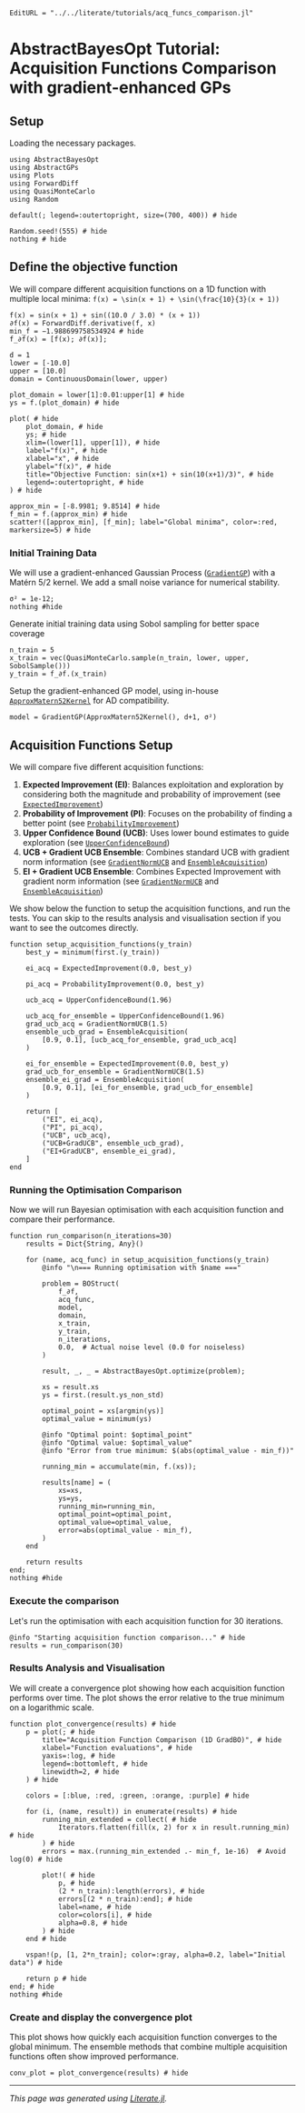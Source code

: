 ```@meta
EditURL = "../../literate/tutorials/acq_funcs_comparison.jl"
```

# AbstractBayesOpt Tutorial: Acquisition Functions Comparison with gradient-enhanced GPs

## Setup

Loading the necessary packages.

````@example acq_funcs_comparison
using AbstractBayesOpt
using AbstractGPs
using Plots
using ForwardDiff
using QuasiMonteCarlo
using Random

default(; legend=:outertopright, size=(700, 400)) # hide

Random.seed!(555) # hide
nothing # hide
````

## Define the objective function

We will compare different acquisition functions on a 1D function with multiple local minima:
``f(x) = \sin(x + 1) + \sin(\frac{10}{3}(x + 1))``

````@example acq_funcs_comparison
f(x) = sin(x + 1) + sin((10.0 / 3.0) * (x + 1))
∂f(x) = ForwardDiff.derivative(f, x)
min_f = −1.988699758534924 # hide
f_∂f(x) = [f(x); ∂f(x)];

d = 1
lower = [-10.0]
upper = [10.0]
domain = ContinuousDomain(lower, upper)

plot_domain = lower[1]:0.01:upper[1] # hide
ys = f.(plot_domain) # hide

plot( # hide
    plot_domain, # hide
    ys; # hide
    xlim=(lower[1], upper[1]), # hide
    label="f(x)", # hide
    xlabel="x", # hide
    ylabel="f(x)", # hide
    title="Objective Function: sin(x+1) + sin(10(x+1)/3)", # hide
    legend=:outertopright, # hide
) # hide

approx_min = [-8.9981; 9.8514] # hide
f_min = f.(approx_min) # hide
scatter!([approx_min], [f_min]; label="Global minima", color=:red, markersize=5) # hide
````

### Initial Training Data

We will use a gradient-enhanced Gaussian Process ([`GradientGP`](@ref)) with a Matérn 5/2 kernel.
We add a small noise variance for numerical stability.

````@example acq_funcs_comparison
σ² = 1e-12;
nothing #hide
````

Generate initial training data using Sobol sampling for better space coverage

````@example acq_funcs_comparison
n_train = 5
x_train = vec(QuasiMonteCarlo.sample(n_train, lower, upper, SobolSample()))
y_train = f_∂f.(x_train)
````

Setup the gradient-enhanced GP model, using in-house [`ApproxMatern52Kernel`](@ref) for AD compatibility.

````@example acq_funcs_comparison
model = GradientGP(ApproxMatern52Kernel(), d+1, σ²)
````

## Acquisition Functions Setup

We will compare five different acquisition functions:
1. **Expected Improvement (EI)**: Balances exploitation and exploration by considering both the magnitude and probability of improvement (see [`ExpectedImprovement`](@ref))
2. **Probability of Improvement (PI)**: Focuses on the probability of finding a better point (see [`ProbabilityImprovement`](@ref))
3. **Upper Confidence Bound (UCB)**: Uses lower bound estimates to guide exploration (see [`UpperConfidenceBound`](@ref))
4. **UCB + Gradient UCB Ensemble**: Combines standard UCB with gradient norm information (see [`GradientNormUCB`](@ref) and [`EnsembleAcquisition`](@ref))
5. **EI + Gradient UCB Ensemble**: Combines Expected Improvement with gradient norm information (see [`GradientNormUCB`](@ref) and [`EnsembleAcquisition`](@ref))

We show below the function to setup the acquisition functions, and run the tests.
You can skip to the results analysis and visualisation section if you want to see the outcomes directly.

````@example acq_funcs_comparison
function setup_acquisition_functions(y_train)
    best_y = minimum(first.(y_train))

    ei_acq = ExpectedImprovement(0.0, best_y)

    pi_acq = ProbabilityImprovement(0.0, best_y)

    ucb_acq = UpperConfidenceBound(1.96)

    ucb_acq_for_ensemble = UpperConfidenceBound(1.96)
    grad_ucb_acq = GradientNormUCB(1.5)
    ensemble_ucb_grad = EnsembleAcquisition(
        [0.9, 0.1], [ucb_acq_for_ensemble, grad_ucb_acq]
    )

    ei_for_ensemble = ExpectedImprovement(0.0, best_y)
    grad_ucb_for_ensemble = GradientNormUCB(1.5)
    ensemble_ei_grad = EnsembleAcquisition(
        [0.9, 0.1], [ei_for_ensemble, grad_ucb_for_ensemble]
    )

    return [
        ("EI", ei_acq),
        ("PI", pi_acq),
        ("UCB", ucb_acq),
        ("UCB+GradUCB", ensemble_ucb_grad),
        ("EI+GradUCB", ensemble_ei_grad),
    ]
end
````

### Running the Optimisation Comparison

Now we will run Bayesian optimisation with each acquisition function and compare their performance.

````@example acq_funcs_comparison
function run_comparison(n_iterations=30)
    results = Dict{String, Any}()

    for (name, acq_func) in setup_acquisition_functions(y_train)
        @info "\n=== Running optimisation with $name ==="

        problem = BOStruct(
            f_∂f,
            acq_func,
            model,
            domain,
            x_train,
            y_train,
            n_iterations,
            0.0,  # Actual noise level (0.0 for noiseless)
        )

        result, _, _ = AbstractBayesOpt.optimize(problem);

        xs = result.xs
        ys = first.(result.ys_non_std)

        optimal_point = xs[argmin(ys)]
        optimal_value = minimum(ys)

        @info "Optimal point: $optimal_point"
        @info "Optimal value: $optimal_value"
        @info "Error from true minimum: $(abs(optimal_value - min_f))"

        running_min = accumulate(min, f.(xs));

        results[name] = (
            xs=xs,
            ys=ys,
            running_min=running_min,
            optimal_point=optimal_point,
            optimal_value=optimal_value,
            error=abs(optimal_value - min_f),
        )
    end

    return results
end;
nothing #hide
````

### Execute the comparison

Let's run the optimisation with each acquisition function for 30 iterations.

````@example acq_funcs_comparison
@info "Starting acquisition function comparison..." # hide
results = run_comparison(30)
````

### Results Analysis and Visualisation

We will create a convergence plot showing how each acquisition function performs over time.
The plot shows the error relative to the true minimum on a logarithmic scale.

````@example acq_funcs_comparison
function plot_convergence(results) # hide
    p = plot(; # hide
        title="Acquisition Function Comparison (1D GradBO)", # hide
        xlabel="Function evaluations", # hide
        yaxis=:log, # hide
        legend=:bottomleft, # hide
        linewidth=2, # hide
    ) # hide

    colors = [:blue, :red, :green, :orange, :purple] # hide

    for (i, (name, result)) in enumerate(results) # hide
        running_min_extended = collect( # hide
            Iterators.flatten(fill(x, 2) for x in result.running_min) # hide
        ) # hide
        errors = max.(running_min_extended .- min_f, 1e-16)  # Avoid log(0) # hide

        plot!( # hide
            p, # hide
            (2 * n_train):length(errors), # hide
            errors[(2 * n_train):end]; # hide
            label=name, # hide
            color=colors[i], # hide
            alpha=0.8, # hide
        ) # hide
    end # hide

    vspan!(p, [1, 2*n_train]; color=:gray, alpha=0.2, label="Initial data") # hide

    return p # hide
end; # hide
nothing #hide
````

### Create and display the convergence plot

This plot shows how quickly each acquisition function converges to the global minimum.
The ensemble methods that combine multiple acquisition functions often show improved performance.

````@example acq_funcs_comparison
conv_plot = plot_convergence(results) # hide
````

---

*This page was generated using [Literate.jl](https://github.com/fredrikekre/Literate.jl).*


